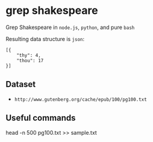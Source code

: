 # grep shakespeare

Grep Shakespeare in `node.js`, `python`, and pure `bash`

Resulting data structure is `json`:

````
[{
	"thy": 4,
	"thou": 17
}]
````

## Dataset
- `http://www.gutenberg.org/cache/epub/100/pg100.txt`

## Useful commands 
head -n 500 pg100.txt >> sample.txt
